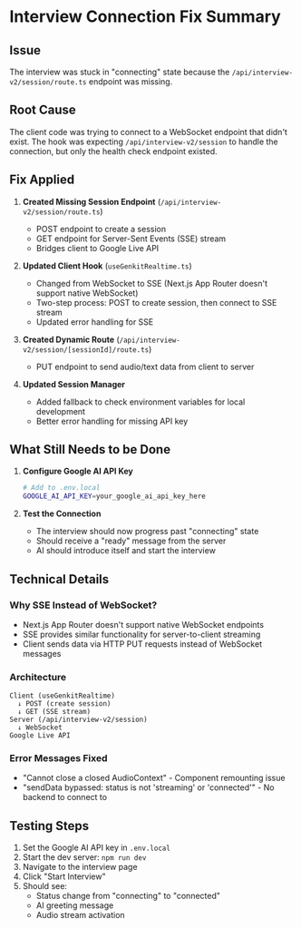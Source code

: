 # Interview Connection Fix Summary

## Issue
The interview was stuck in "connecting" state because the `/api/interview-v2/session/route.ts` endpoint was missing.

## Root Cause
The client code was trying to connect to a WebSocket endpoint that didn't exist. The hook was expecting `/api/interview-v2/session` to handle the connection, but only the health check endpoint existed.

## Fix Applied

1. **Created Missing Session Endpoint** (`/api/interview-v2/session/route.ts`)
   - POST endpoint to create a session
   - GET endpoint for Server-Sent Events (SSE) stream
   - Bridges client to Google Live API

2. **Updated Client Hook** (`useGenkitRealtime.ts`)
   - Changed from WebSocket to SSE (Next.js App Router doesn't support native WebSocket)
   - Two-step process: POST to create session, then connect to SSE stream
   - Updated error handling for SSE

3. **Created Dynamic Route** (`/api/interview-v2/session/[sessionId]/route.ts`)
   - PUT endpoint to send audio/text data from client to server

4. **Updated Session Manager**
   - Added fallback to check environment variables for local development
   - Better error handling for missing API key

## What Still Needs to be Done

1. **Configure Google AI API Key**
   ```bash
   # Add to .env.local
   GOOGLE_AI_API_KEY=your_google_ai_api_key_here
   ```

2. **Test the Connection**
   - The interview should now progress past "connecting" state
   - Should receive a "ready" message from the server
   - AI should introduce itself and start the interview

## Technical Details

### Why SSE Instead of WebSocket?
- Next.js App Router doesn't support native WebSocket endpoints
- SSE provides similar functionality for server-to-client streaming
- Client sends data via HTTP PUT requests instead of WebSocket messages

### Architecture
```
Client (useGenkitRealtime) 
  ↓ POST (create session)
  ↓ GET (SSE stream)
Server (/api/interview-v2/session)
  ↓ WebSocket
Google Live API
```

### Error Messages Fixed
- "Cannot close a closed AudioContext" - Component remounting issue
- "sendData bypassed: status is not 'streaming' or 'connected'" - No backend to connect to

## Testing Steps

1. Set the Google AI API key in `.env.local`
2. Start the dev server: `npm run dev`
3. Navigate to the interview page
4. Click "Start Interview"
5. Should see:
   - Status change from "connecting" to "connected"
   - AI greeting message
   - Audio stream activation